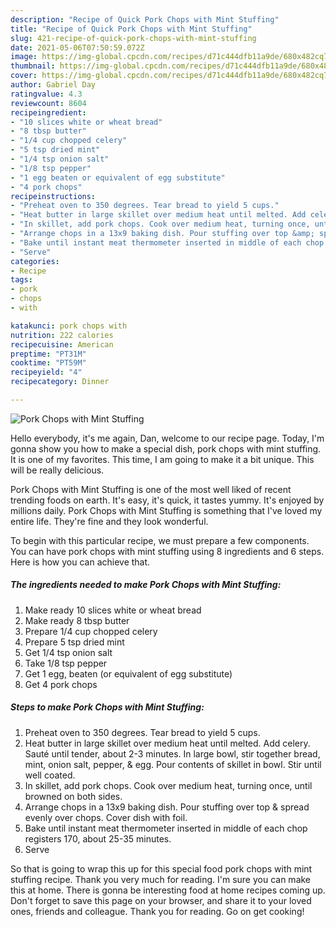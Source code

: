 ```yaml
---
description: "Recipe of Quick Pork Chops with Mint Stuffing"
title: "Recipe of Quick Pork Chops with Mint Stuffing"
slug: 421-recipe-of-quick-pork-chops-with-mint-stuffing
date: 2021-05-06T07:50:59.072Z
image: https://img-global.cpcdn.com/recipes/d71c444dfb11a9de/680x482cq70/pork-chops-with-mint-stuffing-recipe-main-photo.jpg
thumbnail: https://img-global.cpcdn.com/recipes/d71c444dfb11a9de/680x482cq70/pork-chops-with-mint-stuffing-recipe-main-photo.jpg
cover: https://img-global.cpcdn.com/recipes/d71c444dfb11a9de/680x482cq70/pork-chops-with-mint-stuffing-recipe-main-photo.jpg
author: Gabriel Day
ratingvalue: 4.3
reviewcount: 8604
recipeingredient:
- "10 slices white or wheat bread"
- "8 tbsp butter"
- "1/4 cup chopped celery"
- "5 tsp dried mint"
- "1/4 tsp onion salt"
- "1/8 tsp pepper"
- "1 egg beaten or equivalent of egg substitute"
- "4 pork chops"
recipeinstructions:
- "Preheat oven to 350 degrees. Tear bread to yield 5 cups."
- "Heat butter in large skillet over medium heat until melted. Add celery. Sauté until tender, about 2-3 minutes. In large bowl, stir together bread, mint, onion salt, pepper, &amp; egg. Pour contents of skillet in bowl. Stir until well coated."
- "In skillet, add pork chops. Cook over medium heat, turning once, until browned on both sides."
- "Arrange chops in a 13x9 baking dish. Pour stuffing over top &amp; spread evenly over chops. Cover dish with foil."
- "Bake until instant meat thermometer inserted in middle of each chop registers 170, about 25-35 minutes."
- "Serve"
categories:
- Recipe
tags:
- pork
- chops
- with

katakunci: pork chops with 
nutrition: 222 calories
recipecuisine: American
preptime: "PT31M"
cooktime: "PT59M"
recipeyield: "4"
recipecategory: Dinner

---
```



![Pork Chops with Mint Stuffing](https://img-global.cpcdn.com/recipes/d71c444dfb11a9de/680x482cq70/pork-chops-with-mint-stuffing-recipe-main-photo.jpg)

Hello everybody, it's me again, Dan, welcome to our recipe page. Today, I'm gonna show you how to make a special dish, pork chops with mint stuffing. It is one of my favorites. This time, I am going to make it a bit unique. This will be really delicious.

Pork Chops with Mint Stuffing is one of the most well liked of recent trending foods on earth. It's easy, it's quick, it tastes yummy. It's enjoyed by millions daily. Pork Chops with Mint Stuffing is something that I've loved my entire life. They're fine and they look wonderful.




To begin with this particular recipe, we must prepare a few components. You can have pork chops with mint stuffing using 8 ingredients and 6 steps. Here is how you can achieve that.

<!--inarticleads1-->

##### The ingredients needed to make Pork Chops with Mint Stuffing:

1. Make ready 10 slices white or wheat bread
1. Make ready 8 tbsp butter
1. Prepare 1/4 cup chopped celery
1. Prepare 5 tsp dried mint
1. Get 1/4 tsp onion salt
1. Take 1/8 tsp pepper
1. Get 1 egg, beaten (or equivalent of egg substitute)
1. Get 4 pork chops




<!--inarticleads2-->

##### Steps to make Pork Chops with Mint Stuffing:

1. Preheat oven to 350 degrees. Tear bread to yield 5 cups.
1. Heat butter in large skillet over medium heat until melted. Add celery. Sauté until tender, about 2-3 minutes. In large bowl, stir together bread, mint, onion salt, pepper, &amp; egg. Pour contents of skillet in bowl. Stir until well coated.
1. In skillet, add pork chops. Cook over medium heat, turning once, until browned on both sides.
1. Arrange chops in a 13x9 baking dish. Pour stuffing over top &amp; spread evenly over chops. Cover dish with foil.
1. Bake until instant meat thermometer inserted in middle of each chop registers 170, about 25-35 minutes.
1. Serve




So that is going to wrap this up for this special food pork chops with mint stuffing recipe. Thank you very much for reading. I'm sure you can make this at home. There is gonna be interesting food at home recipes coming up. Don't forget to save this page on your browser, and share it to your loved ones, friends and colleague. Thank you for reading. Go on get cooking!
